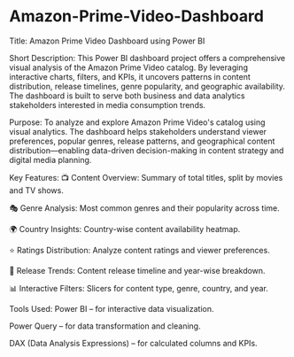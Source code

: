 # Amazon-Prime-Video-Dashboard

Title:
Amazon Prime Video Dashboard using Power BI

Short Description:
This Power BI dashboard project offers a comprehensive visual analysis of the Amazon Prime Video catalog. By leveraging interactive charts, filters, and KPIs, it uncovers patterns in content distribution, release timelines, genre popularity, and geographic availability. The dashboard is built to serve both business and data analytics stakeholders interested in media consumption trends.

Purpose:
To analyze and explore Amazon Prime Video's catalog using visual analytics. The dashboard helps stakeholders understand viewer preferences, popular genres, release patterns, and geographical content distribution—enabling data-driven decision-making in content strategy and digital media planning.

Key Features:
📺 Content Overview: Summary of total titles, split by movies and TV shows.

🎭 Genre Analysis: Most common genres and their popularity across time.

🌍 Country Insights: Country-wise content availability heatmap.

⭐ Ratings Distribution: Analyze content ratings and viewer preferences.

📅 Release Trends: Content release timeline and year-wise breakdown.

📊 Interactive Filters: Slicers for content type, genre, country, and year.

Tools Used:
Power BI – for interactive data visualization.

Power Query – for data transformation and cleaning.

DAX (Data Analysis Expressions) – for calculated columns and KPIs.

